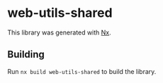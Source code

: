 # web-utils-shared

This library was generated with [Nx](https://nx.dev).

## Building

Run `nx build web-utils-shared` to build the library.
